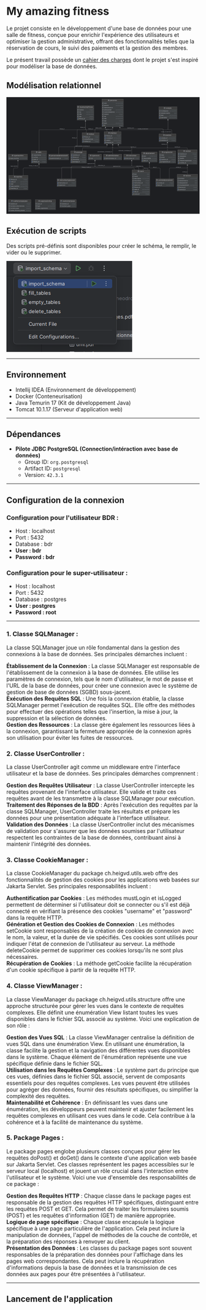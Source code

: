 # My amazing fitness

Le projet consiste en le développement d'une base de données pour une salle de fitness, conçue pour enrichir l'expérience des utilisateurs et optimiser la gestion administrative, offrant des fonctionnalités telles que la réservation de cours, le suivi des paiements et la gestion des membres.

Le présent travail possède un [cahier des charges](https://github.com/Theodrosrun/bdr-projet/blob/main/docs/cahier_des_charges.pdf) dont le projet s'est inspiré pour modéliser la base de données.

## Modélisation relationnel

![Schéma relationnel](https://github.com/Theodrosrun/bdr-projet/blob/main/docs/modelisation_relationnel.png)

## Exécution de scripts

Des scripts pré-définis sont disponibles pour créer le schéma, le remplir, le vider ou le supprimer.

![Exécution des scriptsl](https://github.com/Theodrosrun/bdr-projet/blob/main/docs/tutorial/run_configuration.png)

---

## Environnement
 
- Intellij IDEA (Environnement de développement)
- Docker (Conteneurisation)
- Java Temurin 17 (Kit de développement Java)
- Tomcat 10.1.17 (Serveur d'application web)

---

## Dépendances

- **Pilote JDBC PostgreSQL (Connection/intéraction avec base de données)**
    - Group ID: `org.postgresql`
    - Artifact ID: `postgresql`
    - Version: `42.3.1`

---

## Configuration de la connexion

### Configuration pour l'utilisateur BDR :
- Host : localhost
- Port : 5432
- Database : bdr
- **User : bdr**
- **Password : bdr**

### Configuration pour le super-utilisateur :
- Host : localhost
- Port : 5432
- Database : postgres
- **User : postgres**
- **Password : root**

---

### 1. Classe SQLManager :  

La classe SQLManager joue un rôle fondamental dans la gestion des connexions à la base de données. Ses principales démarches incluent :  

**Établissement de la Connexion** : La classe SQLManager est responsable de l'établissement de la connexion à la base de données. Elle utilise les paramètres de connexion, tels que le nom d'utilisateur, le mot de passe et l'URL de la base de données, pour créer une connexion avec le système de gestion de base de données (SGBD) sous-jacent.  
**Exécution des Requêtes SQL** : Une fois la connexion établie, la classe SQLManager permet l'exécution de requêtes SQL. Elle offre des méthodes pour effectuer des opérations telles que l'insertion, la mise à jour, la suppression et la sélection de données.  
**Gestion des Ressources** : La classe gère également les ressources liées à la connexion, garantissant la fermeture appropriée de la connexion après son utilisation pour éviter les fuites de ressources.  

### 2. Classe UserController :  

La classe UserController agit comme un middleware entre l'interface utilisateur et la base de données. Ses principales démarches comprennent :  

**Gestion des Requêtes Utilisateur** : La classe UserController intercepte les requêtes provenant de l'interface utilisateur. Elle valide et traite ces requêtes avant de les transmettre à la classe SQLManager pour exécution.  
**Traitement des Réponses de la BDD** : Après l'exécution des requêtes par la classe SQLManager, UserController traite les résultats et prépare les données pour une présentation adéquate à l'interface utilisateur.  
**Validation des Données** : La classe UserController inclut des mécanismes de validation pour s'assurer que les données soumises par l'utilisateur respectent les contraintes de la base de données, contribuant ainsi à maintenir l'intégrité des données.  

### 3. Classe CookieManager :  

La classe CookieManager du package ch.heigvd.utils.web offre des fonctionnalités de gestion des cookies pour les applications web basées sur Jakarta Servlet. Ses principales responsabilités incluent :  

**Authentification par Cookies** : Les méthodes mustLogin et isLogged permettent de déterminer si l'utilisateur doit se connecter ou s'il est déjà connecté en vérifiant la présence des cookies "username" et "password" dans la requête HTTP.  
**Génération et Gestion des Cookies de Connexion** : Les méthodes setCookie sont responsables de la création de cookies de connexion avec le nom, la valeur, et la durée de vie spécifiés. Ces cookies sont utilisés pour indiquer l'état de connexion de l'utilisateur au serveur. La méthode deleteCookie permet de supprimer ces cookies lorsqu'ils ne sont plus nécessaires.  
**Récupération de Cookies** : La méthode getCookie facilite la récupération d'un cookie spécifique à partir de la requête HTTP.  

### 4. Classe ViewManager :  

La classe ViewManager du package ch.heigvd.utils.structure offre une approche structurée pour gérer les vues dans le contexte de requêtes complexes. Elle définit une énumération View listant toutes les vues disponibles dans le fichier SQL associé au système. Voici une explication de son rôle :  

**Gestion des Vues SQL** : La classe ViewManager centralise la définition de vues SQL dans une énumération View. En utilisant une énumération, la classe facilite la gestion et la navigation des différentes vues disponibles dans le système. Chaque élément de l'énumération représente une vue spécifique définie dans le fichier SQL.  
**Utilisation dans les Requêtes Complexes** : Le système part du principe que ces vues, définies dans le fichier SQL associé, servent de composants essentiels pour des requêtes complexes. Les vues peuvent être utilisées pour agréger des données, fournir des résultats spécifiques, ou simplifier la complexité des requêtes.  
**Maintenabilité et Cohérence** : En définissant les vues dans une énumération, les développeurs peuvent maintenir et ajuster facilement les requêtes complexes en utilisant ces vues dans le code. Cela contribue à la cohérence et à la facilité de maintenance du système.  

### 5. Package Pages :

Le package pages englobe plusieurs classes conçues pour gérer les requêtes doPost() et doGet() dans le contexte d'une application web basée sur Jakarta Servlet. Ces classes représentent les pages accessibles sur le serveur local (localhost) et jouent un rôle crucial dans l'interaction entre l'utilisateur et le système. Voici une vue d'ensemble des responsabilités de ce package :

**Gestion des Requêtes HTTP** : Chaque classe dans le package pages est responsable de la gestion des requêtes HTTP spécifiques, distinguant entre les requêtes POST et GET. Cela permet de traiter les formulaires soumis (POST) et les requêtes d'information (GET) de manière appropriée.  
**Logique de page spécifique** : Chaque classe encapsule la logique spécifique à une page particulière de l'application. Cela peut inclure la manipulation de données, l'appel de méthodes de la couche de contrôle, et la préparation des réponses à renvoyer au client.  
**Présentation des Données** : Les classes du package pages sont souvent responsables de la préparation des données pour l'affichage dans les pages web correspondantes. Cela peut inclure la récupération d'informations depuis la base de données et la transmission de ces données aux pages pour être présentées à l'utilisateur.  

---

## Lancement de l'application
